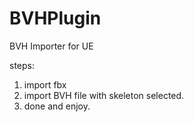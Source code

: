 # BVHPlugin
BVH Importer for UE

steps:
1. import fbx
2. import BVH file with skeleton selected.
3. done and enjoy.
